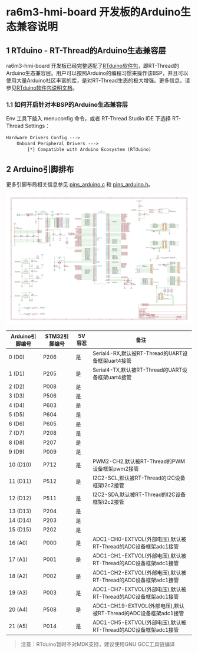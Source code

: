 # ra6m3-hmi-board 开发板的Arduino生态兼容说明

## 1 RTduino - RT-Thread的Arduino生态兼容层

ra6m3-hmi-board 开发板已经完整适配了[RTduino软件包](https://github.com/RTduino/RTduino)，即RT-Thread的Arduino生态兼容层。用户可以按照Arduino的编程习惯来操作该BSP，并且可以使用大量Arduino社区丰富的库，是对RT-Thread生态的极大增强。更多信息，请参见[RTduino软件包说明文档](https://github.com/RTduino/RTduino)。

### 1.1 如何开启针对本BSP的Arduino生态兼容层

Env 工具下敲入 menuconfig 命令，或者 RT-Thread Studio IDE 下选择 RT-Thread Settings：

```Kconfig
Hardware Drivers Config --->
    Onboard Peripheral Drivers --->
        [*] Compatible with Arduino Ecosystem (RTduino)
```

## 2 Arduino引脚排布

更多引脚布局相关信息参见 [pins_arduino.c](pins_arduino.c) 和 [pins_arduino.h](pins_arduino.h)。

![ra6m3-hmi-board-pinout-figure](ra6m3-hmi-board-pinout-figure.jpg)

| Arduino引脚编号  | STM32引脚编号 | 5V容忍 | 备注  |
| ------------------- | --------- | ---- | ------------------------------------------------------------------------- |
| 0 (D0) | P206 | 是 | Serial4-RX,默认被RT-Thread的UART设备框架uart4接管 |
| 1 (D1) | P205 | 是 | Serial4-TX,默认被RT-Thread的UART设备框架uart4接管 |
| 2 (D2) | P008 | 是 |  |
| 3 (D3) | P506 | 是 |  |
| 4 (D4) | P603 | 是 |  |
| 5 (D5) | P604 | 是 |  |
| 6 (D6) | P605 | 是 |  |
| 7 (D7) | P208 | 是 |  |
| 8 (D8) | P207 | 是 |  |
| 9 (D9) | P009 | 是 |  |
| 10 (D10) | P712 | 是 | PWM2-CH2,默认被RT-Thread的PWM设备框架pwm2接管 |
| 11 (D11) | P512 | 是 | I2C2-SCL,默认被RT-Thread的I2C设备框架i2c2接管 |
| 12 (D12) | P511 | 是 | I2C2-SDA,默认被RT-Thread的I2C设备框架i2c2接管 |
| 13 (D13) | P204 | 是 |  |
| 14 (D14) | P203 | 是 |  |
| 15 (D15) | P202 | 是 |  |
| 16 (A0) | P000 | 是 | ADC1-CH0-EXTVOL(外部电压),默认被RT-Thread的ADC设备框架adc1接管 |
| 17 (A1) | P001 | 是 | ADC1-CH1-EXTVOL(外部电压),默认被RT-Thread的ADC设备框架adc1接管 |
| 18 (A2) | P002 | 是 | ADC1-CH2-EXTVOL(外部电压),默认被RT-Thread的ADC设备框架adc1接管 |
| 19 (A3) | P003 | 是 | ADC1-CH7-EXTVOL(外部电压),默认被RT-Thread的ADC设备框架adc1接管 |
| 20 (A4) | P508 | 是 | ADC1-CH19-EXTVOL(外部电压),默认被RT-Thread的ADC设备框架adc1接管 |
| 21 (A5) | P014 | 是 | ADC1-CH5-EXTVOL(外部电压),默认被RT-Thread的ADC设备框架adc1接管 |

> 注意：RTduino暂时不对MDK支持，建议使用GNU GCC工具链编译
